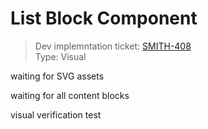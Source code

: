 # List Block Component
> Dev implemntation ticket: [SMITH-408](https://everfi.atlassian.net/browse/SMITH-408)    
Type: Visual  

<!-- include: cypress/integration/listBlock.js -->

waiting for SVG assets

waiting for all content blocks

visual verification test

<!-- /include: cypress/integration/listBlock.js -->
